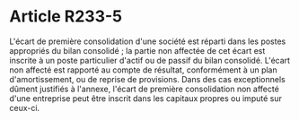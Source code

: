 # Article R233-5

L'écart de première consolidation d'une société est réparti dans les postes appropriés du bilan consolidé ; la partie non affectée de cet écart est inscrite à un poste particulier d'actif ou de passif du bilan consolidé.   L'écart non affecté est rapporté au compte de résultat, conformément à un plan d'amortissement, ou de reprise de provisions.   Dans des cas exceptionnels dûment justifiés à l'annexe, l'écart de première consolidation non affecté d'une entreprise peut être inscrit dans les capitaux propres ou imputé sur ceux-ci.